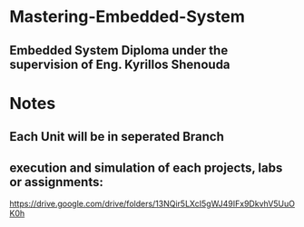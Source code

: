 # Mastering-Embedded-System
## Embedded System Diploma under the supervision of Eng. Kyrillos Shenouda
# Notes
## Each Unit will be in seperated Branch
## execution and simulation of each projects, labs or assignments:
https://drive.google.com/drive/folders/13NQir5LXcI5gWJ49IFx9DkvhV5UuOK0h
